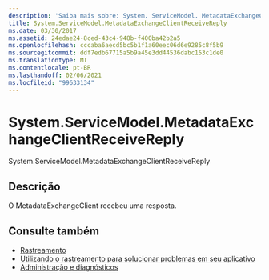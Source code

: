```yaml
---
description: 'Saiba mais sobre: System. ServiceModel. MetadataExchangeClientReceiveReply'
title: System.ServiceModel.MetadataExchangeClientReceiveReply
ms.date: 03/30/2017
ms.assetid: 24edae24-8ced-43c4-948b-f400ba42b2a5
ms.openlocfilehash: cccaba6aecd5bc5b1f1a60eec06d6e9285c8f5b9
ms.sourcegitcommit: ddf7edb67715a5b9a45e3dd44536dabc153c1de0
ms.translationtype: MT
ms.contentlocale: pt-BR
ms.lasthandoff: 02/06/2021
ms.locfileid: "99633134"
---
```

# <a name="systemservicemodelmetadataexchangeclientreceivereply"></a>System.ServiceModel.MetadataExchangeClientReceiveReply

System.ServiceModel.MetadataExchangeClientReceiveReply  
  
## <a name="description"></a>Descrição  

 O MetadataExchangeClient recebeu uma resposta.  
  
## <a name="see-also"></a>Consulte também

- [Rastreamento](index.md)
- [Utilizando o rastreamento para solucionar problemas em seu aplicativo](using-tracing-to-troubleshoot-your-application.md)
- [Administração e diagnósticos](../index.md)
